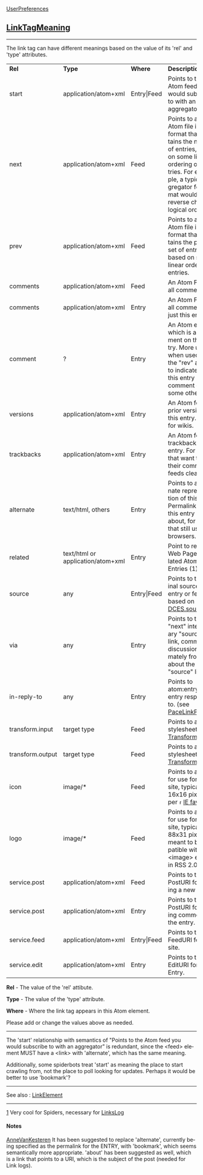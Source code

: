 <div id="username">

[UserPreferences](/wiki/pie/UserPreferences)

</div>

<div id="title">

[LinkTagMeaning](http://intertwingly.net/wiki/pie/LinkTagMeaning?action=fullsearch&value=LinkTagMeaning&literal=1&case=1&context=40)
---
</div>

------------------------------------------------------------------------

<div id="content" lang="en" dir="ltr">

The link tag can have different meanings based on the value of its 'rel'
and 'type' attributes.

<div>

|                  |                                   |             |                                                                                                                                                                                                                                                                                             |
|------------------|-----------------------------------|-------------|---------------------------------------------------------------------------------------------------------------------------------------------------------------------------------------------------------------------------------------------------------------------------------------------|
| **Rel**          | **Type**                          | **Where**   | **Description**                                                                                                                                                                                                                                                                             |
| start            | application/atom+xml              | Entry\|Feed | Points to the Atom feed you would subscribe to with an aggregator                                                                                                                                                                                                                           |
| next             | application/atom+xml              | Feed        | Points to another Atom file in Feed format that contains the next set of entries, based on some linear ordering of entries. For example, a typical aggregator feed format would link in reverse chronological order.                                                                        |
| prev             | application/atom+xml              | Feed        | Points to another Atom file in Feed format that contains the previous set of entries, based on some linear ordering of entries.                                                                                                                                                             |
| comments         | application/atom+xml              | Feed        | An Atom Feed of all comments.                                                                                                                                                                                                                                                               |
| comments         | application/atom+xml              | Entry       | An Atom Feed for all comments on just this entry.                                                                                                                                                                                                                                           |
| comment          | ?                                 | Entry       | An Atom entry which is a comment on this entry. More useful when used with the "rev" attribute to indicate that this entry is a comment on some other entry.                                                                                                                                |
| versions         | application/atom+xml              | Entry       | An Atom feed of prior versions of this entry. Useful for wikis.                                                                                                                                                                                                                             |
| trackbacks       | application/atom+xml              | Entry       | An Atom feed of trackbacks to this entry. For those that want to keep their comments feeds clean.                                                                                                                                                                                           |
| alternate        | text/html, others                 | Entry       | Points to an alternate representation of this entry. Permalink of what this entry is about, for those that still use web browsers.                                                                                                                                                          |
| related          | text/html or application/atom+xml | Entry       | Point to related Web Pages or related Atom Entries (1)                                                                                                                                                                                                                                      |
| source           | any                               | Entry\|Feed | Points to the original source of the entry or feed, based on <a href="http://dublincore.org/documents/dces/" class="external"><img src="/moin-1.2.1/wiki/htdocs/classic/img/moin-www.png" width="11" height="11" alt="[WWW]" />DCES.source</a>                                              |
| via              | any                               | Entry       | Points to the "next" intermediary "source" of a link, comment, or discussion ultimately from or about the "source" link                                                                                                                                                                     |
| in-reply-to      | any                               | Entry       | Points to atom:entry this entry responds to. (see [PaceLinkParent](/wiki/pie/PaceLinkParent))                                                                                                                                                                                               |
| transform.input  | target type                       | Feed        | Points to an XSLT stylesheet - see [TransformLinkTag](/wiki/pie/TransformLinkTag)                                                                                                                                                                                                           |
| transform.output | target type                       | Feed        | Points to an XSLT stylesheet - see [TransformLinkTag](/wiki/pie/TransformLinkTag)                                                                                                                                                                                                           |
| icon             | image/\*                          | Feed        | Points to an icon for use for the site, typically 16x16 pixels - as per <a href="http://msdn.microsoft.com/workshop/Author/dhtml/howto/ShortcutIcon.asp" class="external"><img src="/moin-1.2.1/wiki/htdocs/classic/img/moin-www.png" width="11" height="11" alt="[WWW]" />IE favicons</a>. |
| logo             | image/\*                          | Feed        | Points to a logo for use for the site, typically 88x31 pixels - meant to be compatible with the &lt;image&gt; element in RSS 2.0                                                                                                                                                            |
| service.post     | application/atom+xml              | Feed        | Points to the PostURI for creating a new entry.                                                                                                                                                                                                                                             |
| service.post     | application/atom+xml              | Entry       | Points to the PostURI for creating comments on the entry.                                                                                                                                                                                                                                   |
| service.feed     | application/atom+xml              | Entry\|Feed | Points to the FeedURI for this site.                                                                                                                                                                                                                                                        |
| service.edit     | application/atom+xml              | Entry       | Points to the EditURI for this Entry.                                                                                                                                                                                                                                                       |

</div>

**Rel** - The value of the 'rel' attibute.

**Type** - The value of the 'type' attribute.

**Where** - Where the link tag appears in this Atom element.

Please add or change the values above as needed.

------------------------------------------------------------------------

The 'start' relationship with semantics of "Points to the Atom feed you
would subscribe to with an aggregator" is redundant, since the
&lt;feed&gt; element MUST have a &lt;link&gt; with 'alternate', which
has the same meaning.

Additionally, some spiderbots treat 'start' as meaning the place to
start crawling from, not the place to poll looking for updates. Perhaps
it would be better to use 'bookmark'?

------------------------------------------------------------------------

See also : [LinkElement](http://intertwingly.net/wiki/pie/LinkElement)


------------------------------------------------------------------------

[1](http://intertwingly.net/wiki/pie/LinksLog) Very cool for Spiders, necessary for
[LinksLog](http://intertwingly.net/wiki/pie/LinksLog)

#### Notes

[AnneVanKesteren](http://intertwingly.net/wiki/pie/AnneVanKesteren) It has been suggested
to replace 'alternate', currently being specified as the permalink for
the ENTRY, with 'bookmark', which seems semantically more appropriate.
'about' has been suggested as well, which is a link that points to a
URI, which is the subject of the post (needed for Link logs).

</div>

<div id="footer">

</div>
